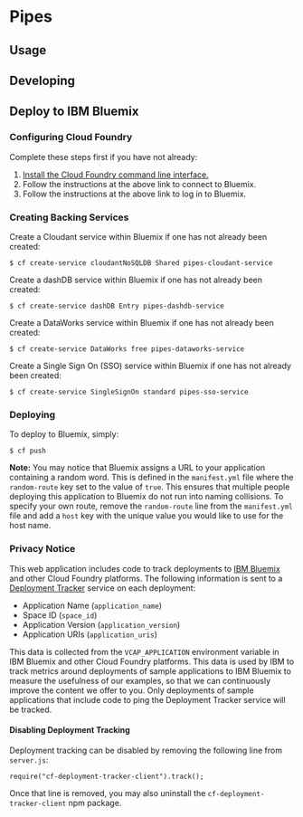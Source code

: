 

# Pipes



## Usage



## Developing

## Deploy to IBM Bluemix

### Configuring Cloud Foundry

Complete these steps first if you have not already:

1. [Install the Cloud Foundry command line interface.](https://www.ng.bluemix.net/docs/#starters/install_cli.html)
2. Follow the instructions at the above link to connect to Bluemix.
3. Follow the instructions at the above link to log in to Bluemix.

### Creating Backing Services

Create a Cloudant service within Bluemix if one has not already been created:

    $ cf create-service cloudantNoSQLDB Shared pipes-cloudant-service

Create a dashDB service within Bluemix if one has not already been created:

    $ cf create-service dashDB Entry pipes-dashdb-service

Create a DataWorks service within Bluemix if one has not already been created:

    $ cf create-service DataWorks free pipes-dataworks-service

Create a Single Sign On (SSO) service within Bluemix if one has not already been created:

    $ cf create-service SingleSignOn standard pipes-sso-service

### Deploying

To deploy to Bluemix, simply:

    $ cf push

**Note:** You may notice that Bluemix assigns a URL to your application containing a random word. This is defined in the `manifest.yml` file where the `random-route` key set to the value of `true`. This ensures that multiple people deploying this application to Bluemix do not run into naming collisions. To specify your own route, remove the `random-route` line from the `manifest.yml` file and add a `host` key with the unique value you would like to use for the host name.

### Privacy Notice

This web application includes code to track deployments to [IBM Bluemix](https://www.bluemix.net/) and other Cloud Foundry platforms. The following information is sent to a [Deployment Tracker](https://github.com/cloudant-labs/deployment-tracker) service on each deployment:

* Application Name (`application_name`)
* Space ID (`space_id`)
* Application Version (`application_version`)
* Application URIs (`application_uris`)

This data is collected from the `VCAP_APPLICATION` environment variable in IBM Bluemix and other Cloud Foundry platforms. This data is used by IBM to track metrics around deployments of sample applications to IBM Bluemix to measure the usefulness of our examples, so that we can continuously improve the content we offer to you. Only deployments of sample applications that include code to ping the Deployment Tracker service will be tracked.

#### Disabling Deployment Tracking

Deployment tracking can be disabled by removing the following line from `server.js`:

```
require("cf-deployment-tracker-client").track();
```

Once that line is removed, you may also uninstall the `cf-deployment-tracker-client` npm package.
